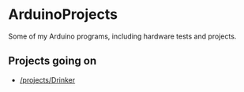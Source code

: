 # ArduinoProjects
Some of my Arduino programs, including hardware tests and projects.

## Projects going on
* [/projects/Drinker](https://github.com/yangshunhuai/ArduinoProjects/tree/main/projects/Drinker)
